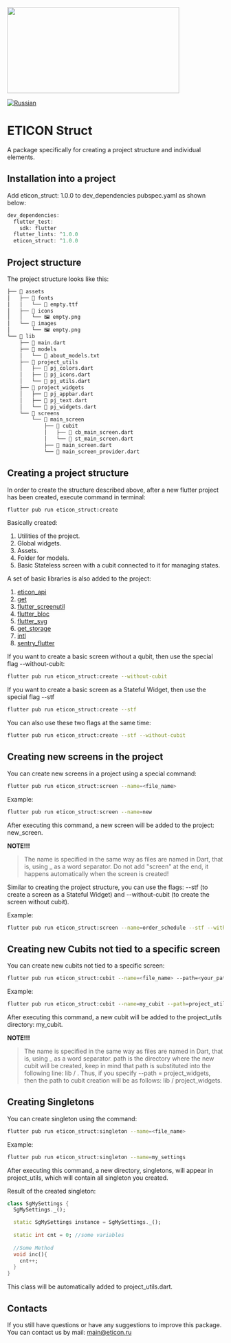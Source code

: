 <img src="https://user-images.githubusercontent.com/36012868/130392291-52b82b9b-fd52-424b-ba5a-b7630e9cf343.png" data-canonical-src="https://user-images.githubusercontent.com/36012868/130392291-52b82b9b-fd52-424b-ba5a-b7630e9cf343.png" height="200" width=400/>

[![Russian](https://img.shields.io/badge/Language-Russian-blue?style=plastic)](https://github.com/kensamare/eticon_structure/blob/master/doc/README_RU.md)

# ETICON Struct

A package specifically for creating a project structure and individual elements.

## Installation into a project

Add eticon_struct: 1.0.0 to dev_dependencies pubspec.yaml as shown below:
```dart
dev_dependencies:
  flutter_test:
    sdk: flutter
  flutter_lints: ^1.0.0
  eticon_struct: ^1.0.0
```

## Project structure

The project structure looks like this:

```bash
├── 📁 assets
│   ├── 📁 fonts
│   │   └── 📄 empty.ttf
│   ├── 📁 icons
│   │   └── 🖼 empty.png
│   └── 📁 images
│       └── 🖼 empty.png
└── 📁 lib
    ├── 📄 main.dart
    ├── 📁 models
    │   └── 📄 about_models.txt
    ├── 📁 project_utils
    │   ├── 📄 pj_colors.dart
    │   ├── 📄 pj_icons.dart
    │   └── 📄 pj_utils.dart
    ├── 📁 project_widgets
    │   ├── 📄 pj_appbar.dart
    │   ├── 📄 pj_text.dart
    │   └── 📄 pj_widgets.dart
    └── 📁 screens
        └── 📁 main_screen
            ├── 📁 cubit
            │   ├── 📄 cb_main_screen.dart
            │   └── 📄 st_main_screen.dart
            ├── 📄 main_screen.dart
            └── 📄 main_screen_provider.dart
  ```
## Creating a project structure

In order to create the structure described above, after a new flutter project has been created,
execute command in terminal:
```bash
flutter pub run eticon_struct:create
```
Basically created:
1. Utilities of the project.
2. Global widgets.
3. Assets.
4. Folder for models.
5. Basic Stateless screen with a cubit connected to it for managing states.

A set of basic libraries is also added to the project:
1. [eticon_api](https://pub.dev/packages/eticon_api)
2. [get](https://pub.dev/packages/get)
3. [flutter_screenutil](https://pub.dev/packages/flutter_screenutil)
4. [flutter_bloc](https://pub.dev/packages/flutter_bloc)
5. [flutter_svg](https://pub.dev/packages/flutter_svg)
6. [get_storage](https://pub.dev/packages/get_storage)
7. [intl](https://pub.dev/packages/intl)
8. [sentry_flutter](https://pub.dev/packages/sentry_flutter)


If you want to create a basic screen without a qubit, then use the special flag --without-cubit:
```bash
flutter pub run eticon_struct:create --without-cubit
```

If you want to create a basic screen as a Stateful Widget, then use the special flag --stf
```bash
flutter pub run eticon_struct:create --stf
```

You can also use these two flags at the same time:
```bash
flutter pub run eticon_struct:create --stf --without-cubit
```
## Creating new screens in the project

You can create new screens in a project using a special command:
```bash
flutter pub run eticon_struct:screen --name=<file_name>
```

Example:
```bash
flutter pub run eticon_struct:screen --name=new
```

After executing this command, a new screen will be added to the project: new_screen.

**NOTE!!!**
> The name is specified in the same way as files are named in Dart, that is, using _ as a word separator.
> Do not add "screen" at the end, it happens automatically when the screen is created!

Similar to creating the project structure, you can use the flags: --stf (to create a screen as a Stateful Widget)
and --without-cubit (to create the screen without cubit).

Example:
```bash
flutter pub run eticon_struct:screen --name=order_schedule --stf --without-cubit
```
## Creating new Cubits not tied to a specific screen

You can create new cubits not tied to a specific screen:
```bash
flutter pub run eticon_struct:cubit --name=<file_name> --path=<your_path>
```

Example:
```bash
flutter pub run eticon_struct:cubit --name=my_cubit --path=project_utils
```

After executing this command, a new cubit will be added to the project_utils directory: my_cubit.

**NOTE!!!**
> The name is specified in the same way as files are named in Dart, that is, using _ as a word separator.
> path is the directory where the new cubit will be created, keep in mind that path is substituted into the following line:
> lib / <path>. Thus, if you specify --path = project_widgets, then the path to cubit creation will be as follows:
> lib / project_widgets.

## Creating Singletons
You can create singleton using the command:
```bash
flutter pub run eticon_struct:singleton --name=<file_name>
```

Example:
```bash
flutter pub run eticon_struct:singleton --name=my_settings
```

After executing this command, a new directory, singletons, will appear in project_utils, which will contain
all singleton you created.

Result of the created singleton:
```dart
class SgMySettings {
  SgMySettings._();

  static SgMySettings instance = SgMySettings._();
  
  static int cnt = 0; //some variables 
  
  //Some Method
  void inc(){
    cnt++;
  }
}
```

This class will be automatically added to project_utils.dart.

## Contacts
If you still have questions or have any suggestions to improve this package.
You can contact us by mail: <main@eticon.ru>

